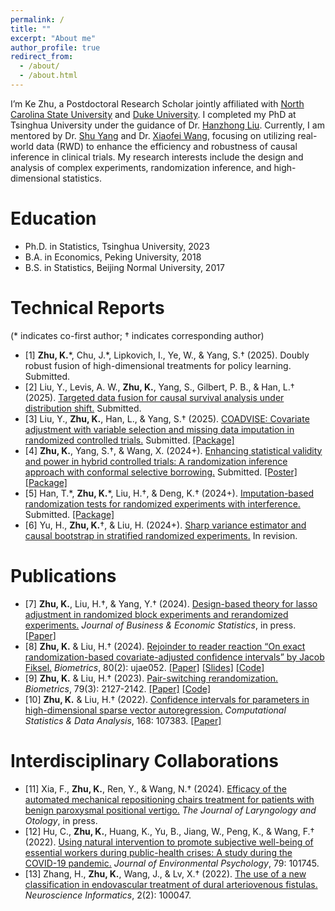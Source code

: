 ```yaml
---
permalink: /
title: ""
excerpt: "About me"
author_profile: true
redirect_from: 
  - /about/
  - /about.html
---
```


I’m Ke Zhu, a Postdoctoral Research Scholar jointly affiliated with [North Carolina State University](https://statistics.sciences.ncsu.edu/people/kzhu24/) and [Duke University](https://biostat.duke.edu/profile/ke-zhu). I completed my PhD at Tsinghua University under the guidance of Dr. [Hanzhong Liu](http://www.stat.tsinghua.edu.cn/teachers/hanzhongliu/). Currently, I am mentored by Dr. [Shu Yang](https://shuyang.wordpress.ncsu.edu) and Dr. [Xiaofei Wang](https://biostat.duke.edu/profile/xiaofei-wang), focusing on utilizing real-world data (RWD) to enhance the efficiency and robustness of causal inference in clinical trials. My research interests include the design and analysis of complex experiments, randomization inference, and high-dimensional statistics.

Education
======
* Ph.D. in Statistics, Tsinghua University, 2023
* B.A. in Economics, Peking University, 2018
* B.S. in Statistics, Beijing Normal University, 2017

Technical Reports
======
(\* indicates co-first author; † indicates corresponding author)

* [1] **Zhu, K.**\*, Chu, J.\*, Lipkovich, I., Ye, W., & Yang, S.† (2025). Doubly robust fusion of high-dimensional treatments for policy learning. Submitted.
* [2] Liu, Y., Levis, A. W., **Zhu, K.**, Yang, S., Gilbert, P. B., & Han, L.† (2025). [Targeted data fusion for causal survival analysis under distribution shift.](https://arxiv.org/abs/2501.18798) Submitted.
* [3] Liu, Y., **Zhu, K.**, Han, L., & Yang, S.† (2025). [COADVISE: Covariate adjustment with variable selection and missing data imputation in randomized controlled trials.](https://arxiv.org/abs/2501.08945) Submitted. [[Package]](https://github.com/yiliu1998/Coadvise)
* [4] **Zhu, K.**, Yang, S.†, & Wang, X. (2024+). [Enhancing statistical validity and power in hybrid controlled trials: A randomization inference approach with conformal selective borrowing.](https://arxiv.org/abs/2410.11713) Submitted. [[Poster]](https://drive.google.com/file/d/1g5vFT6irtPWFQWwh6AGe-iYCvMF4z0B2/view?usp=share_link) [[Package]](https://github.com/ke-zhu/intFRT)
* [5] Han, T.\*, **Zhu, K.**\*, Liu, H.†, & Deng, K.† (2024+). [Imputation-based randomization tests for randomized experiments with interference.](https://arxiv.org/abs/2411.08352) Submitted. [[Package]](https://github.com/htx113/imprt)
* [6] Yu, H., **Zhu, K.**†, & Liu, H. (2024+). [Sharp variance estimator and causal bootstrap in stratified randomized experiments.](https://arxiv.org/abs/2401.16667) In revision.

Publications
======
* [7] **Zhu, K.**, Liu, H.†, & Yang, Y.† (2024). [Design-based theory for lasso adjustment in randomized block experiments and rerandomized experiments.](https://www.tandfonline.com/doi/full/10.1080/07350015.2024.2403381) *Journal of Business & Economic Statistics*, in press. [[Paper]](https://drive.google.com/file/d/1CG2LFFoNklAKZGLoSOexTEjpcvv6VI_c/view?usp=share_link)
* [8] **Zhu, K.** & Liu, H.† (2024). [Rejoinder to reader reaction “On exact randomization-based covariate-adjusted confidence intervals” by Jacob Fiksel.](https://doi.org/10.1093/biomtc/ujae052) *Biometrics*, 80(2): ujae052. [[Paper]](https://drive.google.com/file/d/1Ox9LaahfrXYHSPLYWynKGnPIW24CG68p/view?usp=share_link) [[Slides]](https://drive.google.com/file/d/1Lb3smMd7e2W-zL3MD9eGbIWp_hWZrcQv/view?usp=share_link) [[Code]](https://github.com/ke-zhu/rbci) 
* [9] **Zhu, K.** & Liu, H.† (2023). [Pair-switching rerandomization.](https://doi.org/10.1111/biom.13712) *Biometrics*, 79(3): 2127-2142. [[Paper]](https://drive.google.com/file/d/18YwSCJwJ9JPYIMURraZV2mAMCdj9YH2N/view?usp=share_link) [[Code]](https://drive.google.com/file/d/1CFmEJUT9IU-SwPqoP5QJVR4I3EcflOkE/view?usp=sharing)
* [10] **Zhu, K.** & Liu, H.† (2022). [Confidence intervals for parameters in high-dimensional sparse vector autoregression.](https://doi.org/10.1016/j.csda.2021.107383) *Computational Statistics & Data Analysis*, 168: 107383. [[Paper]](https://drive.google.com/file/d/1EIu74F-MQtSpYKt_sh6d15FKKShr9c5w/view?usp=sharing)

Interdisciplinary Collaborations
======
* [11] Xia, F., **Zhu, K.**, Ren, Y., & Wang, N.† (2024). [Efficacy of the automated mechanical repositioning chairs treatment for patients with benign paroxysmal positional vertigo.](https://www.cambridge.org/core/journals/journal-of-laryngology-and-otology/article/efficacy-of-the-automated-mechanical-repositioning-chairs-treatment-for-patients-with-benign-paroxysmal-positional-vertigo/F0849A523F950E5A5195324EB1D75833) *The Journal of Laryngology and Otology*, in press.
* [12] Hu, C., **Zhu, K.**, Huang, K., Yu, B., Jiang, W., Peng, K., & Wang, F.† (2022). [Using natural intervention to promote subjective well-being of essential workers during public-health crises: A study during the COVID-19 pandemic.](https://doi.org/10.1016/j.jenvp.2021.101745) *Journal of Environmental Psychology*, 79: 101745.
* [13] Zhang, H., **Zhu, K.**, Wang, J., & Lv, X.† (2022). [The use of a new classification in endovascular treatment of dural arteriovenous fistulas.](https://doi.org/10.1016/j.neuri.2022.100047) *Neuroscience Informatics*, 2(2): 100047.




<script type='text/javascript' id='clustrmaps' src='//cdn.clustrmaps.com/map_v2.js?cl=080808&w=320&t=tt&d=6azBu2HkvZX9yIT4v8xF7VXA7w7dy-5qi5E20N5j5Js&co=ffffff&cmo=3acc3a&cmn=ff5353&ct=808080'></script>


